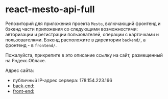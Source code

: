 # react-mesto-api-full
Репозиторий для приложения проекта `Mesto`, включающий фронтенд и бэкенд части приложения со следующими возможностями: авторизации и регистрации пользователей, операции с карточками и пользователями. Бэкенд расположите в директории `backend/`, а фронтенд - в `frontend/`. 
  
Пожалуйста, прикрепите в это описание ссылку на сайт, размещенный на Яндекс.Облаке.

Адрес сайта:
* публичный IP-адрес сервера: 178.154.223.166
* [back-end:](https://mestoBackend.nomoredomains.club)
* [front-end:](https://mestoFrontend.nomoredomains.club)
